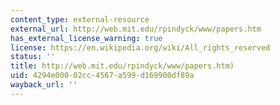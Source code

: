```yaml
---
content_type: external-resource
external_url: http://web.mit.edu/rpindyck/www/papers.htm
has_external_license_warning: true
license: https://en.wikipedia.org/wiki/All_rights_reserved
status: ''
title: http://web.mit.edu/rpindyck/www/papers.htm)
uid: 4294e000-02cc-4567-a599-d169900df89a
wayback_url: ''
---
```

